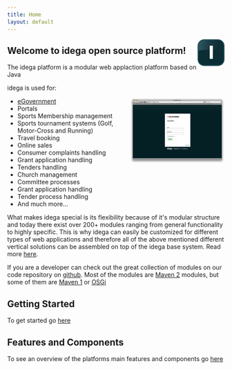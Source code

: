 ```yaml
---
title: Home
layout: default
---
```


<a style="float:right;" href="images/idega_i_glossy_512.png"><img src="images/idega_i_glossy_64.png"/></a>

Welcome to idega open source platform!
--------------------------------------

The idega platform is a modular web applaction platform based on Java

idega is used for:

<a style="float:right" href="images/login.png"><img src="images/login-sm.png"/></a>

 * [eGovernment](egov.html)
 * Portals
 * Sports Membership management
 * Sports tournament systems (Golf, Motor-Cross and Running)
 * Travel booking
 * Online sales
 * Consumer complaints handling
 * Grant application handling
 * Tenders handling
 * Church management
 * Committee processes
 * Grant application handling
 * Tender process handling
 * And much more...

What makes idega special is its flexibility because of it's modular structure and today there exist over 200+ modules ranging from general functionality to highly specific.
This is why idega can easily be customized for different types of web applications and therefore all of the above mentioned different vertical solutions can be assembled on top of the idega base system. Read more [here](introduction.html).

If you are a developer can check out the great collection of modules on our code repository on [github](http://github.com/idega). Most of the modules are [Maven 2](http://maven.apache.org) modules, but some of them are [Maven 1](http://maven.apache.org/maven-1.x/) or [OSGi](http://www.osgi.org)

Getting Started
--------------

To get started go [here](gettingstarted.html)

Features and Components
--------------

To see an overview of the platforms main features and components go [here](components.html)
